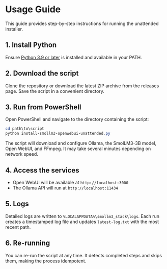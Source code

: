 # Usage Guide

This guide provides step-by-step instructions for running the unattended installer.

## 1. Install Python
Ensure [Python 3.9 or later](https://www.python.org/downloads/) is installed and available in your PATH.

## 2. Download the script
Clone the repository or download the latest ZIP archive from the releases page. Save the script in a convenient directory.

## 3. Run from PowerShell
Open PowerShell and navigate to the directory containing the script:

```powershell
cd path\to\script
python install-smollm3-openwebui-unattended.py
```

The script will download and configure Ollama, the SmolLM3-3B model, Open WebUI, and FFmpeg. It may take several minutes depending on network speed.

## 4. Access the services
- Open WebUI will be available at `http://localhost:3000`
- The Ollama API will run at `http://localhost:11434`

## 5. Logs
Detailed logs are written to `%LOCALAPPDATA%\smollm3_stack\logs`. Each run creates a timestamped log file and updates `latest-log.txt` with the most recent path.

## 6. Re-running
You can re-run the script at any time. It detects completed steps and skips them, making the process idempotent.
